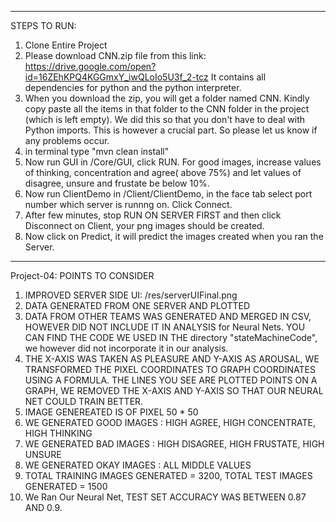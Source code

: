 --------------------------------------------------------------------------------
STEPS TO RUN:
1. Clone Entire Project
2. Please download CNN.zip file from this link:  https://drive.google.com/open?id=16ZEhKPQ4KGGmxY_iwQLoIo5U3f_2-tcz
It contains all dependencies for python and the python interpreter. 
3. When you download the zip, you will get a folder named CNN. Kindly copy paste all the items in that folder to the CNN folder in the project (which is left empty). We did this so that you don't have to deal with Python imports. This is however a crucial part. So please let us know if any problems occur. 
4. in terminal type "mvn clean install"
5. Now run GUI in /Core/GUI, click RUN. For good images, increase values of thinking, concentration and agree( above 75%) and
 let values of disagree, unsure and frustate be below 10%.
6. Now run ClientDemo in /Client/ClientDemo, in the face tab select port number which server is runnng on. Click Connect.
7. After few minutes, stop RUN ON SERVER FIRST and then click Disconnect on Client, your png images should be created.
8. Now click on Predict, it will predict the images created when you ran the Server.


_____________________________________________________________________________________________________

Project-04: POINTS TO CONSIDER
1. IMPROVED SERVER SIDE UI: /res/serverUIFinal.png
2. DATA GENERATED FROM ONE SERVER AND PLOTTED
3. DATA FROM OTHER TEAMS WAS GENERATED AND MERGED IN CSV, HOWEVER DID NOT INCLUDE IT IN ANALYSIS for Neural Nets. YOU CAN FIND THE CODE WE USED IN THE directory "stateMachineCode", we however did not incorporate it in our analysis.
3. THE X-AXIS WAS TAKEN AS PLEASURE AND Y-AXIS AS AROUSAL, WE TRANSFORMED THE PIXEL COORDINATES TO GRAPH COORDINATES
USING A FORMULA. THE LINES YOU SEE ARE PLOTTED POINTS ON A GRAPH, WE REMOVED THE X-AXIS AND Y-AXIS SO THAT OUR NEURAL NET COULD TRAIN BETTER.
4. IMAGE GENEREATED IS OF PIXEL 50 * 50
5. WE GENERATED GOOD IMAGES : HIGH AGREE, HIGH CONCENTRATE, HIGH THINKING
6. WE GENERATED BAD IMAGES : HIGH DISAGREE, HIGH FRUSTATE, HIGH UNSURE
7. WE GENERATED OKAY IMAGES : ALL MIDDLE VALUES
8. TOTAL TRAINING IMAGES GENERATED = 3200, TOTAL TEST IMAGES GENERATED = 1500
10. We Ran Our Neural Net, TEST SET ACCURACY WAS BETWEEN 0.87 AND 0.9.

